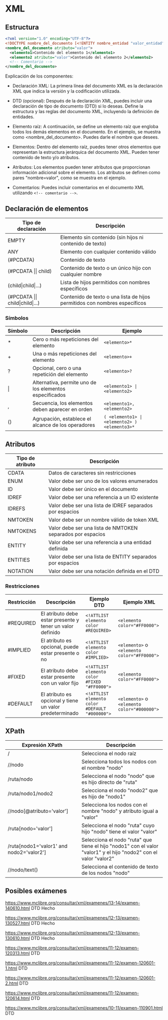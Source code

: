 # XML

## Estructura

```xml
<?xml version="1.0" encoding="UTF-8"?>
<!DOCTYPE nombre_del_documento [<!ENTITY nombre_entidad "valor_entidad">]>
<nombre_del_documento atributo="valor">
  <elemento1>Contenido del elemento 1</elemento1>
  <elemento2 atributo="valor">Contenido del elemento 2</elemento2>
  <!-- Comentario -->
</nombre_del_documento>
```

Explicación de los componentes:

- Declaración XML: La primera línea del documento XML es la declaración XML que indica la versión y la codificación utilizada.

- DTD (opcional): Después de la declaración XML, puedes incluir una declaración de tipo de documento (DTD) si lo deseas. Define la estructura y las reglas del documento XML, incluyendo la definición de entidades.

- Elemento raíz: A continuación, se define un elemento raíz que engloba todos los demás elementos en el documento. En el ejemplo, se muestra como <nombre_del_documento>. Puedes darle el nombre que desees.

- Elementos: Dentro del elemento raíz, puedes tener otros elementos que representan la estructura jerárquica del documento XML. Pueden tener contenido de texto y/o atributos.

- Atributos: Los elementos pueden tener atributos que proporcionan información adicional sobre el elemento. Los atributos se definen como pares "nombre=valor", como se muestra en el ejemplo.

- Comentarios: Puedes incluir comentarios en el documento XML utilizando `<!-- comentario -->`.

## Declaración de elementos

| Tipo de declaración              | Descripción                                                                |
| -------------------------------- | -------------------------------------------------------------------------- |
| EMPTY                            | Elemento sin contenido (sin hijos ni contenido de texto)                   |
| ANY                              | Elemento con cualquier contenido válido                                    |
| (#PCDATA)                        | Contenido de texto                                                         |
| (#PCDATA \|\| child)             | Contenido de texto o un único hijo con cualquier nombre                    |
| (child\|child\|...)              | Lista de hijos permitidos con nombres específicos                          |
| (#PCDATA \|\| child\|child\|...) | Contenido de texto o una lista de hijos permitidos con nombres específicos |

### Símbolos

| Símbolo | Descripción                                             | Ejemplo                                       |
| ------- | ------------------------------------------------------- | --------------------------------------------- |
| \*      | Cero o más repeticiones del elemento                    | `<elemento>*`                                 |
| +       | Una o más repeticiones del elemento                     | `<elemento>+`                                 |
| ?       | Opcional, cero o una repetición del elemento            | `<elemento>?`                                 |
| \|      | Alternativa, permite uno de los elementos especificados | `<elemento1> \| <elemento2>`                  |
| ,       | Secuencia, los elementos deben aparecer en orden        | `<elemento1>, <elemento2>`                    |
| ()      | Agrupación, establece el alcance de los operadores      | `( <elemento1> \| <elemento2> ) <elemento3>*` |

## Atributos

| Tipo de atributo | Descripción                                                |
| ---------------- | ---------------------------------------------------------- |
| CDATA            | Datos de caracteres sin restricciones                      |
| ENUM             | Valor debe ser uno de los valores enumerados               |
| ID               | Valor debe ser único en el documento                       |
| IDREF            | Valor debe ser una referencia a un ID existente            |
| IDREFS           | Valor debe ser una lista de IDREF separados por espacios   |
| NMTOKEN          | Valor debe ser un nombre válido de token XML               |
| NMTOKENS         | Valor debe ser una lista de NMTOKEN separados por espacios |
| ENTITY           | Valor debe ser una referencia a una entidad definida       |
| ENTITIES         | Valor debe ser una lista de ENTITY separados por espacios  |
| NOTATION         | Valor debe ser una notación definida en el DTD             |

### Restricciones

| Restricción | Descripción                                               | Ejemplo DTD                                    | Ejemplo XML                                 |
| ----------- | --------------------------------------------------------- | ---------------------------------------------- | ------------------------------------------- |
| #REQUIRED   | El atributo debe estar presente y tener un valor definido | `<!ATTLIST elemento color #REQUIRED>`          | `<elemento color="#FF0000">`                |
| #IMPLIED    | El atributo es opcional, puede estar presente o no        | `<!ATTLIST elemento color #IMPLIED>`           | `<elemento>` o `<elemento color="#FF0000">` |
| #FIXED      | El atributo debe estar presente con un valor fijo         | `<!ATTLIST elemento color #FIXED "#FF0000">`   | `<elemento color="#FF0000">`                |
| #DEFAULT    | El atributo es opcional y tiene un valor predeterminado   | `<!ATTLIST elemento color #DEFAULT "#000000">` | `<elemento>` o `<elemento color="#000000">` |

## XPath

| Expresión XPath                          | Descripción                                                                                                       |
| ---------------------------------------- | ----------------------------------------------------------------------------------------------------------------- |
| /                                        | Selecciona el nodo raíz                                                                                           |
| //nodo                                   | Selecciona todos los nodos con el nombre "nodo"                                                                   |
| /ruta/nodo                               | Selecciona el nodo "nodo" que es hijo directo de "ruta"                                                           |
| /ruta/nodo1/nodo2                        | Selecciona el nodo "nodo2" que es hijo de "nodo1"                                                                 |
| //nodo[@atributo='valor']                | Selecciona los nodos con el nombre "nodo" y atributo igual a "valor"                                              |
| /ruta[nodo='valor']                      | Selecciona el nodo "ruta" cuyo hijo "nodo" tiene el valor "valor"                                                 |
| /ruta[nodo1='valor1' and nodo2='valor2'] | Selecciona el nodo "ruta" que tiene el hijo "nodo1" con el valor "valor1" y el hijo "nodo2" con el valor "valor2" |
| //nodo/text()                            | Selecciona el contenido de texto de los nodos "nodo"                                                              |

## Posibles exámenes

https://www.mclibre.org/consultar/xml/examenes/13-14/examen-140610.html DTD Hecho

https://www.mclibre.org/consultar/xml/examenes/12-13/examen-130527.html DTD Hecho

https://www.mclibre.org/consultar/xml/examenes/12-13/examen-130610.html DTD Hecho

https://www.mclibre.org/consultar/xml/examenes/11-12/examen-120313.html DTD

https://www.mclibre.org/consultar/xml/examenes/11-12/examen-120601-1.html DTD

https://www.mclibre.org/consultar/xml/examenes/11-12/examen-120601-2.html DTD

https://www.mclibre.org/consultar/xml/examenes/11-12/examen-120614.html DTD

https://www.mclibre.org/consultar/xml/examenes/10-11/examen-110901.html DTD
